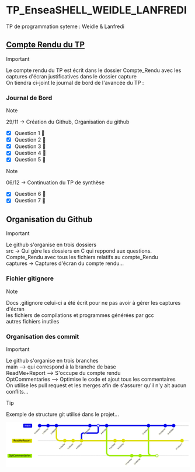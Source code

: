 # TP_EnseaSHELL_WEIDLE_LANFREDI
TP de programmation syteme : Weidle &amp; Lanfredi 

## [Compte Rendu du TP ](Compte_Rendu/REPORT.md)

>[!IMPORTANT]
> Le compte rendu du TP est écrit dans le dossier Compte_Rendu avec les captures d'écran justificatives dans le dossier capture  
> On tiendra ci-joint le journal de bord de l'avancée du TP :

 ### Journal de Bord

>[!NOTE]
> 29/11 -> Création du Github, Organisation du github  
- [x] Question 1 :tada:  
- [x] Question 2 :tada:  
- [x] Question 3 :tada:
- [x] Question 4 :tada:
- [x] Question 5 :tada:
>[!NOTE]
> 06/12 -> Continuation du TP de synthèse
- [x] Question 6 :tada:
- [x] Question 7 :tada:
      
## Organisation du Github
>[!IMPORTANT]
> Le github s'organise en trois dossiers  
> src -> Qui gère les dossiers en C qui reppond aux questions.  
> Compte_Rendu avec tous les fichiers relatifs au compte_Rendu  
> captures -> Captures d'écran du compte rendu...  
    
### Fichier gitignore
>[!NOTE]
> Docs .gitignore
> celui-ci a été écrit pour ne pas avoir à gérer les captures d'écran  
> les fichiers de compilations et programmes générées par gcc  
> autres fichiers inutiles   

### Organisation des commit 
>[!IMPORTANT]
> Le github s'organise en trois branches  
> main --> qui correspond à la branche de base   
> ReadMe+Report --> S'occupe du compte rendu  
> OptCommentaries --> Optimise le code et ajout tous les commentaires  
> On utilise les pull request et les merges afin de s'assurer qu'il n'y ait aucun conflits...  

>[!TIP]
> Exemple de structure git utilisé dans le projet...   

![Screenshot](capture/gitExplained.png)
